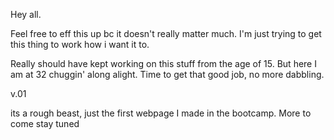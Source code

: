 Hey all.

Feel free to eff this up bc it doesn't really matter much.
I'm just trying to get this thing to work how i want it to.

Really should have kept working on this stuff from the age of 15.
But here I am at 32 chuggin' along alight.
Time to get that good job, no more dabbling.

v.01

its a rough beast, just the first webpage I made in the bootcamp.
More to come stay tuned

